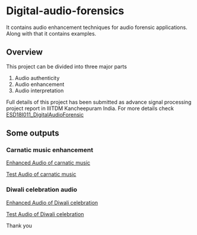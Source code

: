 # Digital-audio-forensics
It contains audio enhancement techniques for audio forensic applications. Along with that it contains examples.

## Overview
This project can be divided into three major parts
1. Audio authenticity
2. Audio enhancement
3. Audio interpretation

Full details of this project has been submitted as advance signal processing project report in IIITDM Kancheepuram India. For more details check [ESD18I011_DigitalAudioForensic](https://github.com/mkmishra2000/Digital-audio-forensics/blob/main/Project/ESD18I011_digitalAudioForensics.pdf)

## Some outputs

### Carnatic music enhancement
[Enhanced Audio of carnatic music](https://soundcloud.com/esd18i011-manas-kumar-mishra/enhancedtestaudio3/s-JejJYhUnC20?si=9d397345ce1f4c968c23c24834466a63&utm_source=clipboard&utm_medium=text&utm_campaign=social_sharing)

[Test Audio of carnatic music](https://soundcloud.com/esd18i011-manas-kumar-mishra/testaudio3/s-hj0npAvbvih?si=44b7b5b5c8c94e9a926c85dda469e500&utm_source=clipboard&utm_medium=text&utm_campaign=social_sharing)

### Diwali celebration audio
[Enhanced Audio of Diwali celebration](https://soundcloud.com/esd18i011-manas-kumar-mishra/enhancedtestaudio1/s-bkB9Jq70NOO?si=90012002854346439c57f6259f4d0ed4&utm_source=clipboard&utm_medium=text&utm_campaign=social_sharing)

[Test Audio of Diwali celebration](https://soundcloud.com/esd18i011-manas-kumar-mishra/diwali-noise/s-CXJmdfByqys?si=1143e3868a254847ab3249b6a2e0fd5f&utm_source=clipboard&utm_medium=text&utm_campaign=social_sharing)

Thank you
